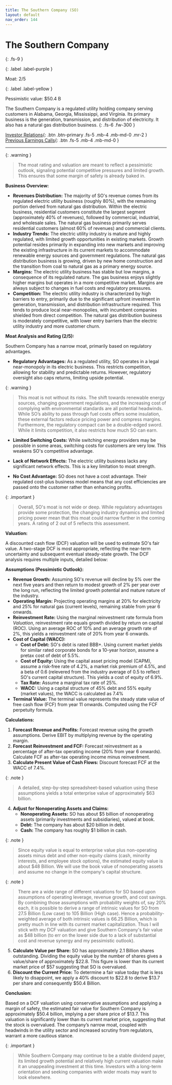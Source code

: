```yaml
---
title: The Southern Company (SO)
layout: default
nav_order: 144
---
```


# The Southern Company
{: .fs-9 }

{: .label .label-purple }

Moat: 2/5

{: .label .label-yellow }

Pessimistic value: $50.4 B

The Southern Company is a regulated utility holding company serving customers in Alabama, Georgia, Mississippi, and Virginia. Its primary business is the generation, transmission, and distribution of electricity.  It also has a natural gas distribution business.
{: .fs-6 .fw-300 }

[Investor Relations](https://www.google.com/search?q=SO+investor+relations){: .btn .btn-primary .fs-5 .mb-4 .mb-md-0 .mr-2 }
[Previous Earnings Calls](https://discountingcashflows.com/company/SO/transcripts/){: .btn .fs-5 .mb-4 .mb-md-0 }

---

{: .warning } 
>The moat rating and valuation are meant to reflect a pessimistic outlook, signaling potential competitive pressures and limited growth. This ensures that some margin of safety is already baked in.


**Business Overview:**

* **Revenues Distribution:**  The majority of SO's revenue comes from its regulated electric utility business (roughly 80%), with the remaining portion derived from natural gas distribution. Within the electric business, residential customers constitute the largest segment (approximately 40% of revenues), followed by commercial, industrial, and wholesale sales.  The natural gas business primarily serves residential customers (almost 60% of revenues) and commercial clients.
* **Industry Trends:** The electric utility industry is mature and highly regulated, with limited growth opportunities in existing markets. Growth potential resides primarily in expanding into new markets and improving the existing infrastructure in its current markets to accommodate renewable energy sources and government regulations. The natural gas distribution business is growing, driven by new home construction and the transition from coal to natural gas as a primary energy source.  
* **Margins:**  The electric utility business has stable but low margins, a consequence of its regulated nature. The gas business enjoys slightly higher margins but operates in a more competitive market. Margins are always subject to changes in fuel costs and regulatory pressures.
* **Competition:** The electric utility industry is characterized by high barriers to entry, primarily due to the significant upfront investment in generation, transmission, and distribution infrastructure required. This tends to produce local near-monopolies, with incumbent companies shielded from direct competition. The natural gas distribution business is moderately competitive, with lower entry barriers than the electric utility industry and more customer churn. 

**Moat Analysis and Rating (2/5):**

Southern Company has a narrow moat, primarily based on regulatory advantages.  

* **Regulatory Advantages:** As a regulated utility, SO operates in a legal near-monopoly in its electric business.  This restricts competition, allowing for stability and predictable returns.  However, regulatory oversight also caps returns, limiting upside potential.

{: .warning }
>  This moat is not without its risks. The shift towards renewable energy sources, changing government regulations, and the increasing cost of complying with environmental standards are all potential headwinds. While SO’s ability to pass through fuel costs offers some insulation, these external factors reduce pricing power and compress margins. Furthermore, the regulatory compact can be a double-edged sword. While it limits competition, it also restricts how much SO can earn.


* **Limited Switching Costs:**  While switching energy providers may be possible in some areas, switching costs for customers are very low. This weakens SO's competitive advantage.


* **Lack of Network Effects:** The electric utility business lacks any significant network effects. This is a key limitation to moat strength.


* **No Cost Advantage:** SO does not have a cost advantage. Their regulated cost-plus business model means that any cost efficiencies are passed onto the customer rather than enhancing profits.


{: .important }
>  Overall, SO's moat is not wide or deep.  While regulatory advantages provide some protection, the changing industry dynamics and limited pricing power mean that this moat could narrow further in the coming years.  A rating of 2 out of 5 reflects this assessment.


**Valuation:**

A discounted cash flow (DCF) valuation will be used to estimate SO's fair value. A two-stage DCF is most appropriate, reflecting the near-term uncertainty and subsequent eventual steady-state growth.  The DCF analysis requires multiple inputs, detailed below:

**Assumptions (Pessimistic Outlook):**

* **Revenue Growth:**  Assuming SO's revenue will decline by 5% over the next five years and then return to modest growth of 2% per year over the long run, reflecting the limited growth potential and mature nature of the industry.
* **Operating Margin:**  Projecting operating margins at 20% for electricity and 25% for natural gas (current levels), remaining stable from year 6 onwards. 
* **Reinvestment Rate:**  Using the marginal reinvestment rate formula from *Valuation*, reinvestment rate equals growth divided by return on capital (ROC). Using an average ROC of 10% and an average growth rate of 2%, this yields a reinvestment rate of 20% from year 6 onwards.
* **Cost of Capital (WACC):**
    * **Cost of Debt:**  SO's debt is rated BBB+.  Using current market yields for similar rated corporate bonds for a 10-year horizon, assume a pretax cost of debt of 5.5%.
    * **Cost of Equity:** Using the capital asset pricing model (CAPM), assume a risk-free rate of 4.2%, a market risk premium of 4.5%, and a beta of 0.6 (relevered from the industry average of 0.5 to reflect SO's current capital structure). This yields a cost of equity of 6.9%.
    * **Tax Rate:**  Assume a marginal tax rate of 25%.
    * **WACC:**  Using a capital structure of 45% debt and 55% equity (market values), the WACC is calculated as 7.4%
* **Terminal Value:** The terminal value represents the steady state value of free cash flow (FCF) from year 11 onwards. Computed using the FCF perpetuity formula.

**Calculations:**

1. **Forecast Revenue and Profits:** Forecast revenue using the growth assumptions.  Derive EBIT by multiplying revenue by the operating margin.
2. **Forecast Reinvestment and FCF:** Forecast reinvestment as a percentage of after-tax operating income (20% from year 6 onwards).  Calculate FCF as after-tax operating income minus reinvestment.
3. **Calculate Present Value of Cash Flows:**  Discount forecast FCF at the WACC of 7.4%.

{: .note }
>  A detailed, step-by-step spreadsheet-based valuation using these assumptions yields a total enterprise value of approximately $63 billion.

4. **Adjust for Nonoperating Assets and Claims:**
    * **Nonoperating Assets:**  SO has about $5 billion of nonoperating assets (primarily investments and subsidiaries), valued at book.
    * **Debt:** The company has about $20 billion in debt.
    * **Cash:** The company has roughly $1 billion in cash.

{: .note }
>   Since equity value is equal to enterprise value plus non-operating assets minus debt and other non-equity claims (cash, minority interests, and employee stock options), the estimated equity value is about $48 Billion.  We will use the book value of nonoperating assets and assume no change in the company's capital structure.

{: .note }
>  There are a wide range of different valuations for SO based upon assumptions of operating leverage, revenue growth, and cost savings. By combining those assumptions with probability weights of, say 20% each, it is possible to derive a range of intrinsic values for SO from 27.5 Billion (Low case) to 105 Billion (High case).
> Hence a probability-weighted average of both intrinsic values is 66.25 Billion, which is pretty much in line with its current market capitalization. Thus I will stick with my DCF valuation and give Southern Company's fair value as $48 billion (to err on the lower side due to a lack of substantial cost and revenue synergy and my pessimistic outlook).

5. **Calculate Value per Share:**  SO has approximately 2.1 Billion shares outstanding.  Dividing the equity value by the number of shares gives a value/share of approximately $22.8. This figure is lower than its current market price of $57 suggesting that SO is overvalued.
6. **Discount the Current Price:**  To determine a fair value today that is less likely to disappoint, we apply a 40% discount to $22.8 to derive $13.7 per share and consequently $50.4 Billion.

**Conclusion:**

Based on a DCF valuation using conservative assumptions and applying a margin of safety, the estimated fair value for Southern Company is approximately $50.4 billion, implying a per share price of  $13.7. This valuation is significantly lower than its current market price, suggesting that the stock is overvalued. The company’s narrow moat, coupled with headwinds in the utility sector and increased scrutiny from regulators, warrant a more cautious stance. 

{: .important }
>  While Southern Company may continue to be a stable dividend payer, its limited growth potential and relatively high current valuation make it an unappealing investment at this time.  Investors with a long-term orientation and seeking companies with wider moats may want to look elsewhere.

